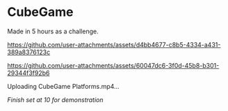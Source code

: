 # CubeGame

 Made in 5 hours as a challenge.



https://github.com/user-attachments/assets/d4bb4677-c8b5-4334-a431-389a8376123c


https://github.com/user-attachments/assets/60047dc6-3f0d-45b8-b301-29344f3f92b6




Uploading CubeGame Platforms.mp4…




*Finish set at 10 for demonstration*
